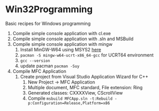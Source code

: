 # Win32Programming
Basic recipes for Windows programming

1. Compile simple console application with cl.exe
2. Compile simple console application with .sln and MSBuild
3. Compile simple console application with mingw
   1. Install MinGW-W64 using MSYS2 [here](https://www.msys2.org/)
   2. `pacman -S mingw-w64-ucrt-x86_64-gcc` for UCRT64 environment
   3. `gcc --version`
   4. update pacman `pacman -Suy`
4. Compile MFC Application 
   1. Create project from Visual Studio Application Wizard for C++
      1. New Project -> MFC Application
      2. Multiple document, MFC standard, File extension: Ring
      3. Generated classes: CXXXXView, CScrollView
      4. Compile `msbuild MFCApp.sln -t:Rebuild -p:Configuration=Release,Platform=x86`